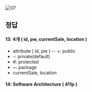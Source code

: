 ![07](https://user-images.githubusercontent.com/69576676/133029198-c8c51c2c-a63a-45a1-a5fd-24a451633d7d.JPG)

정답 
----
#### 13: 4개 ( id, pw, currentSale, location )
- attribute ( id, pw )
 -- +: public
 - -: private(default)
 - #: protected
 - ~: package
- currentSale, location
#### 14: Software Architecture ( 411p )
